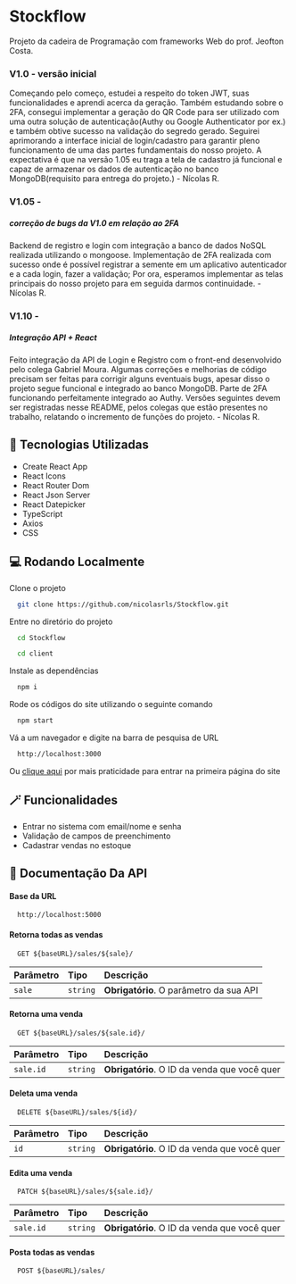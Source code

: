 # Stockflow
Projeto da cadeira de Programação com frameworks Web do prof. Jeofton Costa.

### V1.0 - versão inicial

Começando pelo começo, estudei a respeito do token JWT, suas funcionalidades e aprendi acerca da geração. Também estudando sobre o 2FA, consegui implementar a geração do QR Code para ser utilizado com uma outra solução de autenticação(Authy ou Google Authenticator por ex.) e também obtive sucesso na validação do segredo gerado. Seguirei aprimorando a interface inicial de login/cadastro para garantir pleno funcionamento de uma das partes fundamentais do nosso projeto. A expectativa é que na versão 1.05 eu traga a tela de cadastro já funcional e capaz de armazenar os dados de autenticação no banco MongoDB(requisito para entrega do projeto.) - Nícolas R.

### V1.05 - 

##### correção de bugs da V1.0 em relação ao 2FA
Backend de registro e login com integração a banco de dados NoSQL realizada utilizando o mongoose. Implementação de 2FA realizada com sucesso onde é possível registrar a semente em um aplicativo autenticador e a cada login, fazer a validação; Por ora, esperamos implementar as telas principais do nosso projeto para em seguida darmos continuidade. - Nícolas R.

### V1.10 - 

##### Integração API + React

Feito integração da API de Login e Registro com o front-end desenvolvido pelo colega Gabriel Moura. Algumas correções e melhorias de código precisam ser feitas para corrigir alguns eventuais bugs, apesar disso o projeto segue funcional e integrado ao banco MongoDB. Parte de 2FA funcionando perfeitamente integrado ao Authy. Versões seguintes devem ser registradas nesse README, pelos colegas que estão presentes no trabalho, relatando o incremento de funções do projeto. - Nícolas R. 

## 🚀 Tecnologias Utilizadas

- Create React App
- React Icons
- React Router Dom
- React Json Server
- React Datepicker
- TypeScript
- Axios
- CSS

## 💻 Rodando Localmente

Clone o projeto

```bash
  git clone https://github.com/nicolasrls/Stockflow.git
```

Entre no diretório do projeto

```bash
  cd Stockflow
```
```bash
  cd client
```

Instale as dependências

```bash
  npm i
```

Rode os códigos do site utilizando o seguinte comando

```bash
  npm start
```

Vá a um navegador e digite na barra de pesquisa de URL

```bash
  http://localhost:3000
```
Ou [clique aqui](http://localhost:3000) por mais praticidade para entrar na primeira página do site

## 🪄 Funcionalidades

- Entrar no sistema com email/nome e senha
- Validação de campos de preenchimento
- Cadastrar vendas no estoque

## 📁 Documentação Da API

#### Base da URL

```http
  http://localhost:5000
```

#### Retorna todas as vendas

```http
  GET ${baseURL}/sales/${sale}/
```

| Parâmetro   | Tipo       | Descrição                           |
| :---------- | :--------- | :---------------------------------- |
| `sale`      | `string`   | **Obrigatório**. O parâmetro da sua API |

#### Retorna uma venda

```http
  GET ${baseURL}/sales/${sale.id}/
```

| Parâmetro   | Tipo       | Descrição                                   |
| :---------- | :--------- | :------------------------------------------ |
| `sale.id`   | `string`   | **Obrigatório**. O ID da venda que você quer |

#### Deleta uma venda

```http
  DELETE ${baseURL}/sales/${id}/
```

| Parâmetro   | Tipo       | Descrição                                   |
| :---------- | :--------- | :------------------------------------------ |
| `id`        | `string`   | **Obrigatório**. O ID da venda que você quer |

#### Edita uma venda

```http
  PATCH ${baseURL}/sales/${sale.id}/
```

| Parâmetro   | Tipo       | Descrição                                   |
| :---------- | :--------- | :------------------------------------------ |
| `sale.id`   | `string`   | **Obrigatório**. O ID da venda que você quer |

#### Posta todas as vendas

```http
  POST ${baseURL}/sales/
```
